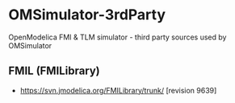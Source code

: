 # OMSimulator-3rdParty

OpenModelica FMI &amp; TLM simulator - third party sources used by OMSimulator

## FMIL (FMILibrary)

- https://svn.jmodelica.org/FMILibrary/trunk/ [revision 9639]
